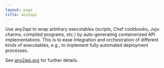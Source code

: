 ```yaml
---
layout: page
title: any2api
---
```


Use any2api to wrap arbitrary executables (scripts, Chef cookbooks, Juju charms, compiled programs, etc.) by auto-generating containerized API implementations. This is to ease integration and orchestration of different kinds of executables, e.g., to implement fully automated deployment processes.

See [any2api.org](http://any2api.org) for further details.
